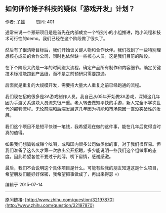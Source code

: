 ## 如何评价锤子科技的疑似「游戏开发」计划？

作者: [子雄](http://www.zhihu.com/people/lemup)&nbsp;&nbsp;&nbsp;&nbsp;&nbsp;&nbsp;&nbsp;&nbsp; 赞同: 401


通常来说一个预研项目是是首先在内部成立一个特别小的小组推进，跑小流程和技术可行性的demo。我们已经在这个阶段做了很久了。<br><br>然后有了很清晰目标后，我们开始谈关键人物和合作伙伴。我们找到了一些特别理想核心成员的合作公司，同时也依然缺一些核心人员。这是我们目前的阶段。<br><br>在下个阶段大约是一年的时间跑大流程，确定产品所有制作和内容细节。确定关键技术标准能跑到产品级，而不是之前预研只需要跑通。<br><br>后面就是重复的大规模开发，需要招大量大人重复之前已经跑通的流程。<br><br>我们现在招的很多是3A游戏制作人员。我自己从05年开始做3A游戏，深知这几年因为手游关系这块人员流失很严重。老人转去做短平快的手游，新人完全不学次世代的那套流程。无论前端和后端发展这几年因为机能和市场原因一直没突破性的发展。<br><br>我们这个项目不是短平快赚一笔钱，我希望现在做的这件事，能在几年后觉得当时真的值得。<br><br>如果我们想骗钱或赚个吆喝，或和国内很多公司做类似的事，对于我们很容易。但我们准备了这么久才第一次放出公开招聘，多少能说明一些我们这个组做事的态度。因此希望各位不要过于刻薄，嘴下留情，感谢感激。<br><br>最后，我们不会说明这个具体项目是什么。可能有些我的朋友知道这是什么项目，希望朋友们能好好保密，我希望把事做成了，再出来得瑟 =)



编辑于 2015-07-14



---
原问链接: [http://www.zhihu.com/question/32197870](http://www.zhihu.com/question/32197870)